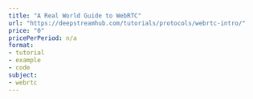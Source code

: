 ```yaml
---
title: "A Real World Guide to WebRTC"
url: "https://deepstreamhub.com/tutorials/protocols/webrtc-intro/"
price: "0"
pricePerPeriod: n/a
format: 
- tutorial
- example
- code
subject: 
- webrtc
---
```

